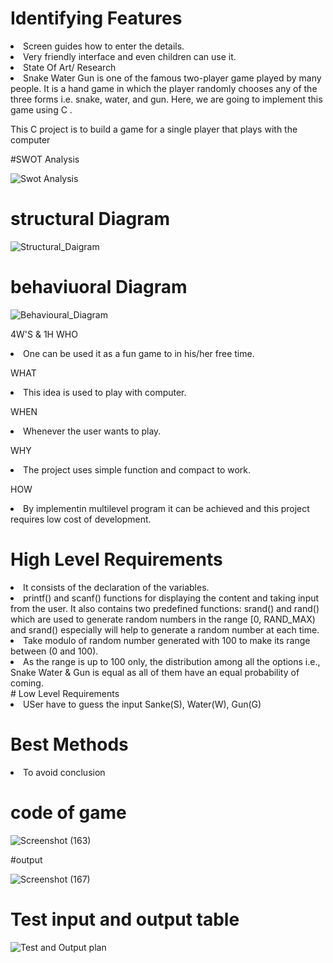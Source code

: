 # Identifying Features

<li>Screen guides how to enter the details.</li>
<li>Very friendly interface and even children can use it.</li>
<li>State Of Art/ Research</li>
<li>Snake Water Gun is one of the famous two-player game played by many people. It is a hand game in which the player randomly chooses any of the three forms i.e. snake, water, and gun. Here, we are going to implement this game using C .

This C project is to build a game for a single player that plays with the computer</li>

#SWOT Analysis

![Swot Analysis](https://user-images.githubusercontent.com/98880912/153577257-873e1802-1b72-4d31-89a8-70874431c86e.jpg)

# structural Diagram

![Structural_Daigram](https://user-images.githubusercontent.com/98880912/153591212-c74aadb2-c345-4201-b16b-11e0209606f1.jpg)

# behaviuoral Diagram

![Behavioural_Diagram](https://user-images.githubusercontent.com/98880912/153591364-6c83e92c-e0d5-403f-ae33-de7d68acfa65.jpg)

4W'S & 1H
WHO
<li>One can be used it as a fun game to in his/her free time.</li>

WHAT
<li>This idea is used to play with computer.</li>

WHEN
<li>Whenever the user wants to play.</li>

WHY
<li>The project uses simple function and compact to work.</li>

HOW
<li>By implementin multilevel program it can be achieved and this project requires low cost of development.</li>

# High Level Requirements
<li>It consists of the declaration of the variables.</li>
<li>printf() and scanf() functions for displaying the content and taking input from the user. It also contains two predefined functions:
srand() and rand() which are used to generate random numbers in the range [0, RAND_MAX) and srand() especially will help to generate a random number at each time.
<li>Take modulo of random number generated with 100 to make its range between (0 and 100).</li>
<li>As the range is up to 100 only, the distribution among all the options i.e., Snake Water & Gun is equal as all of them have an equal probability of coming.</li>
# Low Level Requirements
<li> USer have to guess the input Sanke(S), Water(W), Gun(G)</li>

# Best Methods
<li>To avoid conclusion</li>

# code of game

![Screenshot (163)](https://user-images.githubusercontent.com/98880912/153591469-af49a3c3-bae7-4848-a13a-67e82ba50910.png)

#output 

![Screenshot (167)](https://user-images.githubusercontent.com/98880912/153591573-037e3725-214e-4fb2-8e9a-afbc7c7f3734.png)

# Test input and output table

![Test and Output plan](https://user-images.githubusercontent.com/98880912/153591846-5a46ef2e-dc44-4fbd-a72f-c2e100000c00.jpg)


